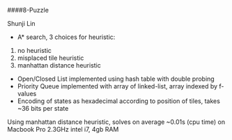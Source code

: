 ####8-Puzzle

Shunji Lin

* A* search, 3 choices for heuristic:
1. no heuristic
2. misplaced tile heuristic
3. manhattan distance heuristic

* Open/Closed List implemented using hash table with double probing
* Priority Queue implemented with array of linked-list, array indexed by f-values
* Encoding of states as hexadecimal according to position of tiles, takes ~36 bits per state

Using manhattan distance heuristic, solves on average ~0.01s (cpu time) on Macbook Pro 2.3GHz intel i7, 4gb RAM




